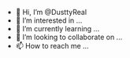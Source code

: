 - 👋 Hi, I’m @DusttyReal
- 👀 I’m interested in ...
- 🌱 I’m currently learning ...
- 💞️ I’m looking to collaborate on ...
- 📫 How to reach me ...

<!---
DusttyReal/DusttyReal is a ✨ special ✨ repository because its `README.md` (this file) appears on your GitHub profile.
You can click the Preview link to take a look at your changes.
--->
